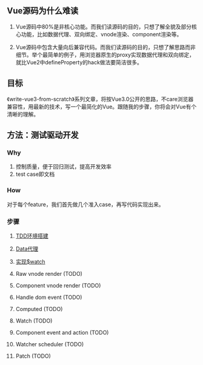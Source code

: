 ## Vue源码为什么难读

1. Vue源码中80%是非核心功能。而我们读源码的目的，只想了解全貌及部分核心功能，比如数据代理、双向绑定、vnode渲染、component渲染等。

2. Vue源码中包含大量向后兼容代码。而我们读源码的目的，只想了解思路而非细节。举个最简单的例子，用浏览器原生的proxy实现数据代理和双向绑定，就比Vue2中defineProperty的hack做法要简洁很多。

## 目标

《write-vue3-from-scratch》系列文章，将按Vue3.0公开的思路，不care浏览器兼容性，用最新的技术，写一个最简化的Vue。跟随我的步骤，你将会对Vue有个清晰的理解。

## 方法：测试驱动开发

### Why

1. 控制质量，便于回归测试，提高开发效率
2. test case即文档

### How

对于每个feature，我们首先做几个准入case，再写代码实现出来。

### 步骤

1. [TDD环境搭建](https://github.com/zzz945/write-vue3-from-scratch/blob/master/01.TDD%20Environment%20Setup.md)

2. [Data代理](https://github.com/zzz945/write-vue3-from-scratch/commit/3d4b919252a98a9f6898329016a17aa1d6d2da70)

3. [实现$watch](https://github.com/zzz945/write-vue3-from-scratch/commit/e69f5e870014be7417d08fd0368d8aa6b9cba10e)

4. Raw vnode render (TODO)

5. Component vnode render (TODO)

6. Handle dom event (TODO)

7. Computed (TODO)

8. Watch (TODO)

9. Component event and action (TODO)

10. Watcher scheduler (TODO)

11. Patch (TODO)


